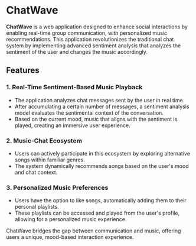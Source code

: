 # ChatWave

**ChatWave** is a web application designed to enhance social interactions by enabling real-time group communication, with personalized music recommendations. This application revolutionizes the traditional chat system by implementing advanced sentiment analysis that analyzes the sentiment of the user and changes the music accordingly.

## Features

### 1. Real-Time Sentiment-Based Music Playback
- The application analyzes chat messages sent by the user in real time.
- After accumulating a certain number of messages, a sentiment analysis model evaluates the sentimental context of the conversation.
- Based on the current mood, music that aligns with the sentiment is played, creating an immersive user experience.

### 2. Music-Chat Ecosystem
- Users can actively participate in this ecosystem by exploring alternative songs within familiar genres.
- The system dynamically recommends songs based on the user's mood and chat context.

### 3. Personalized Music Preferences
- Users have the option to like songs, automatically adding them to their personal playlists.
- These playlists can be accessed and played from the user's profile, allowing for a personalized music experience.

ChatWave bridges the gap between communication and music, offering users a unique, mood-based interaction experience.
